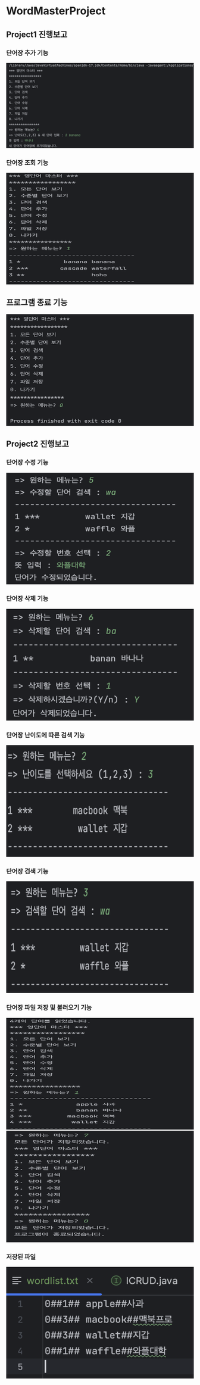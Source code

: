 # WordMasterProject
## Project1 진행보고
### 단어장 추가 기능 
![단어장 추가 기능](screenshots/p1_addWord.png)

### 단어장 조회 기능
<img src="screenshots/p1_listView.png" width="600" height="300"/>

## 프로그램 종료 기능
<img src="screenshots/p1_finishProgram.png" width="600" height="300"/>


## Project2 진행보고
### 단어장 수정 기능
<img src="screenshots/5.update.png" width="600" height="300"/>

### 단어장 삭제 기능 
<img src="screenshots/6.delete.png" width="600" height="300"/>

### 단어장 난이도에 따른 검색 기능 
<img src="screenshots/2.levelsearch.png" width="600" height="300"/>

### 단어장 검색 기능 
<img src="screenshots/3.search.png" width="600" height="300"/>

### 단어장 파일 저장 및 불러오기 기능 
<img src="screenshots/1.start.png" width="600" height="300"/>
<img src="screenshots/7.saveAndend.png" width="600" height="300"/>

### 저장된 파일 
<img src="screenshots/fileExample.png" width="600" height="300"/>
